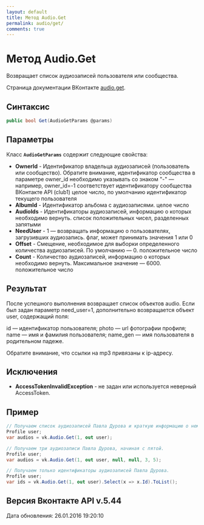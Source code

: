 ```yaml
---
layout: default
title: Метод Audio.Get
permalink: audio/get/
comments: true
---
```

# Метод Audio.Get
Возвращает список аудиозаписей пользователя или сообщества.

Страница документации ВКонтакте [audio.get](https://vk.com/dev/audio.get).
## Синтаксис
``` csharp
public bool Get(AudioGetParams @params)
```

## Параметры
Класс **`AudioGetParams`** содержит следующие свойства:

+ **OwnerId** - Идентификатор владельца аудиозаписей (пользователь или сообщество). Обратите внимание, идентификатор сообщества в параметре owner_id необходимо указывать со знаком "-" — например, owner_id=-1 соответствует идентификатору сообщества ВКонтакте API (club1)  целое число, по умолчанию идентификатор текущего пользователя
+ **AlbumId** - Идентификатор альбома с аудиозаписями. целое число
+ **AudioIds** - Идентификаторы аудиозаписей, информацию о которых необходимо вернуть. список положительных чисел, разделенных запятыми
+ **NeedUser** - 1 — возвращать информацию о пользователях, загрузивших аудиозапись. флаг, может принимать значения 1 или 0
+ **Offset** - Смещение, необходимое для выборки определенного количества аудиозаписей. По умолчанию — 0. положительное число
+ **Count** - Количество аудиозаписей, информацию о которых необходимо вернуть. Максимальное значение — 6000. положительное число

## Результат
После успешного выполнения возвращает список объектов audio. 
Если был задан параметр need_user=1, дополнительно возвращается объект user, содержащий поля: 

id — идентификатор пользователя; 
photo — url фотографии профиля; 
name — имя и фамилия пользователя; 
name_gen — имя пользователя в родительном падеже. 

Обратите внимание, что ссылки на mp3 привязаны к ip-адресу.

## Исключения
+ **AccessTokenInvalidException** - не задан или используется неверный AccessToken.

## Пример
```csharp
// Получаем список аудиозаписей Павла Дурова и краткую информацию о нем.
Profile user;
var audios = vk.Audio.Get(1, out user);

// Получаем три аудиозаписи Павла Дурова, начиная с пятой.
Profile user;
var audios = vk.Audio.Get(1, out user, null, null, 3, 5);

// Получаем только идентификаторы аудиозаписей Павла Дурова.
Profile user;
var ids = vk.Audio.Get(1, out user).Select(x => x.Id).ToList();
```

## Версия Вконтакте API v.5.44
Дата обновления: 26.01.2016 19:20:10
